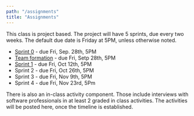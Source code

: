 ```yaml
---
path: "/assignments"
title: "Assignments"
---
```


This class is project based. The project will have 5 sprints, due every two weeks. The default due date is Friday at 5PM, unless otherwise noted.

- [Sprint 0](/assignments/sprint0) - due Fri, Sep. 28th, 5PM
- [Team formation](/assignments/teams) - due Fri, Setp 28th, 5PM
- [Sprint 1](/assignments/sprint1) - due Fri, Oct 12th, 5PM
- Sprint 2 - due Fri, Oct 26th, 5PM
- Sprint 3 - due Fri, Nov 9th, 5PM
- Sprint 4 - due Fri, Nov 23rd, 5Pm

There is also an in-class activity component. Those include interviews with software professionals in at least 2 graded in class activities. The activities will be posted here, once the timeline is established.